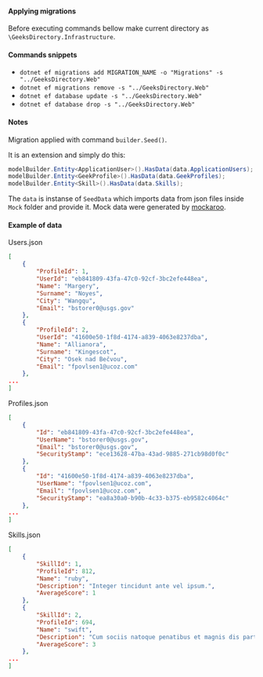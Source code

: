 ﻿#### Applying migrations

Before executing commands bellow make current directory as `\GeeksDirectory.Infrastructure`.


#### Commands snippets
* `dotnet ef migrations add MIGRATION_NAME -o "Migrations" -s "../GeeksDirectory.Web"`
* `dotnet ef migrations remove -s "../GeeksDirectory.Web"`
* `dotnet ef database update -s "../GeeksDirectory.Web"`
* `dotnet ef database drop -s "../GeeksDirectory.Web"`

#### Notes
Migration applied with command `builder.Seed()`. 

It is an extension and simply do this:
```csharp
modelBuilder.Entity<ApplicationUser>().HasData(data.ApplicationUsers);
modelBuilder.Entity<GeekProfile>().HasData(data.GeekProfiles);
modelBuilder.Entity<Skill>().HasData(data.Skills);
```

The `data` is instanse of `SeedData` which imports data from json files inside `Mock` folder and provide it. Mock data were generated by [mockaroo](https://mockaroo.com/).

#### Example of data

Users.json
```json
[
    {
        "ProfileId": 1,
        "UserId": "eb841809-43fa-47c0-92cf-3bc2efe448ea",
        "Name": "Margery",
        "Surname": "Noyes",
        "City": "Wangqu",
        "Email": "bstorer0@usgs.gov"
    },
    {
        "ProfileId": 2,
        "UserId": "41600e50-1f8d-4174-a839-4063e8237dba",
        "Name": "Allianora",
        "Surname": "Kingescot",
        "City": "Osek nad Bečvou",
        "Email": "fpovlsen1@ucoz.com"
    },
...
]
```

Profiles.json
```json
[
    {
        "Id": "eb841809-43fa-47c0-92cf-3bc2efe448ea",
        "UserName": "bstorer0@usgs.gov",
        "Email": "bstorer0@usgs.gov",
        "SecurityStamp": "ece13628-47ba-43ad-9885-271cb98d0f0c"
    },
    {
        "Id": "41600e50-1f8d-4174-a839-4063e8237dba",
        "UserName": "fpovlsen1@ucoz.com",
        "Email": "fpovlsen1@ucoz.com",
        "SecurityStamp": "ea8a30a0-b90b-4c33-b375-eb9582c4064c"
    },
...
]
```

Skills.json
```json
[
    {
        "SkillId": 1,
        "ProfileId": 812,
        "Name": "ruby",
        "Description": "Integer tincidunt ante vel ipsum.",
        "AverageScore": 1
    },
    {
        "SkillId": 2,
        "ProfileId": 694,
        "Name": "swift",
        "Description": "Cum sociis natoque penatibus et magnis dis parturient montes, nascetur ridiculus mus.",
        "AverageScore": 3
    },
...
]
```

